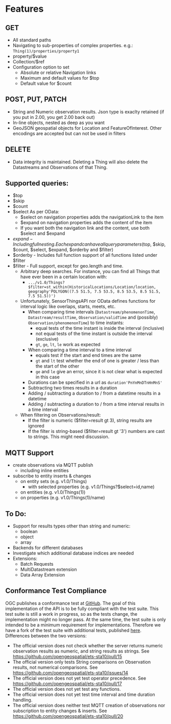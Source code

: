 # Features

## GET
* All standard paths
* Navigating to sub-properties of complex properties. e.g.: `Thing(1)/properties/property1`
* property/$value
* Collection/$ref
* Configuration option to set
  * Absolute or relative Navigation links
  * Maximum and default values for $top
  * Default value for $count


## POST, PUT, PATCH
* String and Numeric observation results. Json type is exaclty retained (if you put in 2.00, you get 2.00 back out)
* In-line objects, nested as deep as you want
* GeoJSON geospatial objects for Location and FeatureOfInterest. Other encodings are accepted but can not be used in filters


## DELETE
* Data integrity is maintained. Deleting a Thing will also delete the Datastreams and Observations of that Thing.


## Supported queries:
* $top
* $skip
* $count
* $select
  As per OData:
  * $select on navigation properties adds the navigationLink to the item
  * $expand on navigation properties adds the content of the item
  * If you want both the navigation link and the content, use both $select and $expand
* $expand - Including full nesting. Each expand can have all query parameters ($top, $skip, $count, $select, $expand, $orderby and $filter)
* $orderby - Includes full function support of all functions listed under $filter
* $filter - Full support, except for geo.length and time.
  * Arbitrary deep searches. For instance, you can find all Things that have ever been in a certain location with:
    * `.../v1.0/Things?$filter=st_within(HistoricalLocations/Location/location, geography'POLYGON((7.5 51.5, 7.5 53.5, 8.5 53.5, 8.5 51.5, 7.5 51.5))')`
  * Unfortunately, SensorThingsAPI nor OData defines functions for interval logic like overlaps, starts, meets, etc.
    * When comparing time intervals (`Datastream/phenomenonTime`, `Datastream/resultTime`, `Observation/validTime` and (possibly) `Observation/phenomenonTime`) to time instants:
      * equal tests of the time instant is inside the interval (inclusive)
      * not equal tests of the time instant is outside the interval (exclusive)
      * `gt`, `ge`, `lt`, `le` work as expected
    * When comparing a time interval to a time interval
      * equals test if the start and end times are the same
      * `gt` and `lt` test whether the end of one is greater / less than the start of the other
      * `ge` and `le` give an error, since it is not clear what is expected in this case
    * Durations can be specified in a url as `duration'PnYnMnDTnHnMnS'`
    * Subtracting two times results in a duration
    * Adding / subtracting a duration to / from a datetime results in a datetime
    * Adding / subtracting a duration to / from a time interval results in a time interval
  * When filtering on Observations/result:
    * If the filter is numeric ($filter=result gt 3), string results are ignored
    * If the filter is string-based ($filter=result gt '3') numbers are cast to strings. This might need discussion.

## MQTT Support
* create observations via MQTT publish
  * including inline entities
* subscribe to entity inserts & changes
  * on entity sets (e.g. v1.0/Things)
    * with selected properties (e.g. v1.0/Things?$select=id,name)
  * on entities (e.g. v1.0/Things(1))
  * on properties (e.g. v1.0/Things(1)/name)


## To Do:
* Support for results types other than string and numeric:
  * boolean
  * object
  * array
* Backends for different databases
* Investigate which additional database indices are needed
* Extensions:
  * Batch Requests
  * MultiDatastream extension
  * Data Array Extension


## Conformance Test Compliance

OGC publishes a conformance test at [GitHub](https://github.com/opengeospatial/ets-sta10). The goal of this implementation of the API is to be fully compliant with the test suite. This test suite is still a work in progress, so as the tests change, the implementation might no longer pass.
At the same time, the test suite is only intended to be a minimum requirement for implementations. Therefore we have a fork of the test suite with additional tests, published [here](https://github.com/hylkevds/ets-sta10).
Differences between the two versions:
* The official version does not check whether the server returns numeric observation results as numeric, and string results as strings. See https://github.com/opengeospatial/ets-sta10/pull/15
* The official version only tests String comparisons on Observation results, not numerical comparisons. See https://github.com/opengeospatial/ets-sta10/issues/14
* The official version does not yet test operator precedence. See https://github.com/opengeospatial/ets-sta10/pull/17
* The official version does not yet test any functions.
* The official version does not yet test time interval and time duration handling.
* The official version does neither test MQTT creation of observations nor subscription to entity changes & inserts. See https://github.com/opengeospatial/ets-sta10/pull/20
